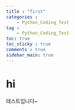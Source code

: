```yaml
---
title : "first"
categories :
    - Python_Coding_Test
tag :
    - Python_Coding_Test
toc: true
toc_sticky : true
comments : true
sidebar_main: true
---
```


# hi

테스트입니다~